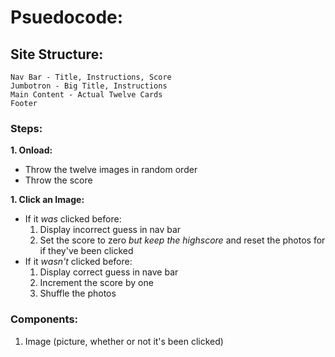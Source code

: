 # Psuedocode:

## Site Structure: 

```
Nav Bar - Title, Instructions, Score
Jumbotron - Big Title, Instructions
Main Content - Actual Twelve Cards
Footer
```

### Steps:

**1. Onload:** 

* Throw the twelve images in random order
* Throw the score


**1. Click an Image:**


* If it _was_ clicked before:
    1. Display incorrect guess in nav bar
    1. Set the score to zero _but keep the highscore_ and reset the photos for if they've been clicked
* If it _wasn't_ clicked before:
    1. Display correct guess in nave bar
    1. Increment the score by one 
    1. Shuffle the photos

### Components:

1. Image (picture, whether or not it's been clicked)